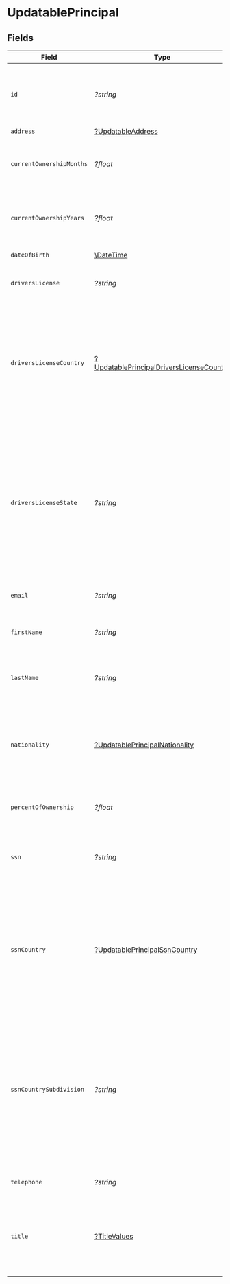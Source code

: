 # UpdatablePrincipal


## Fields

| Field                                                                                                                                                                                           | Type                                                                                                                                                                                            | Required                                                                                                                                                                                        | Description                                                                                                                                                                                     | Example                                                                                                                                                                                         |
| ----------------------------------------------------------------------------------------------------------------------------------------------------------------------------------------------- | ----------------------------------------------------------------------------------------------------------------------------------------------------------------------------------------------- | ----------------------------------------------------------------------------------------------------------------------------------------------------------------------------------------------- | ----------------------------------------------------------------------------------------------------------------------------------------------------------------------------------------------- | ----------------------------------------------------------------------------------------------------------------------------------------------------------------------------------------------- |
| `id`                                                                                                                                                                                            | *?string*                                                                                                                                                                                       | :heavy_minus_sign:                                                                                                                                                                              | A unique identifier assigned to the Principal by the Exact Payments system.                                                                                                                     | 61fdf62ed4226446957b3689                                                                                                                                                                        |
| `address`                                                                                                                                                                                       | [?UpdatableAddress](../../models/shared/UpdatableAddress.md)                                                                                                                                    | :heavy_minus_sign:                                                                                                                                                                              | N/A                                                                                                                                                                                             |                                                                                                                                                                                                 |
| `currentOwnershipMonths`                                                                                                                                                                        | *?float*                                                                                                                                                                                        | :heavy_minus_sign:                                                                                                                                                                              | Number of months the Principal's ownership in the Business.                                                                                                                                     | 3                                                                                                                                                                                               |
| `currentOwnershipYears`                                                                                                                                                                         | *?float*                                                                                                                                                                                        | :heavy_minus_sign:                                                                                                                                                                              | Number of years the Principal's ownership in the Business.                                                                                                                                      | 7                                                                                                                                                                                               |
| `dateOfBirth`                                                                                                                                                                                   | [\DateTime](https://www.php.net/manual/en/class.datetime.php)                                                                                                                                   | :heavy_minus_sign:                                                                                                                                                                              | Birth date of the Principal.                                                                                                                                                                    | 1990-07-21                                                                                                                                                                                      |
| `driversLicense`                                                                                                                                                                                | *?string*                                                                                                                                                                                       | :heavy_minus_sign:                                                                                                                                                                              | Principal's Driver's License number.                                                                                                                                                            | M15698025                                                                                                                                                                                       |
| `driversLicenseCountry`                                                                                                                                                                         | [?UpdatablePrincipalDriversLicenseCountry](../../models/shared/UpdatablePrincipalDriversLicenseCountry.md)                                                                                      | :heavy_minus_sign:                                                                                                                                                                              | Country where the Principal's Driver's License was issued. Valid values are three digit alpha country codes as defined in ISO 3166-1 alpha-3.                                                   | USA                                                                                                                                                                                             |
| `driversLicenseState`                                                                                                                                                                           | *?string*                                                                                                                                                                                       | :heavy_minus_sign:                                                                                                                                                                              | State or Country Subdivision where the Principal's Driver's License was issued. The two-digit country subdivision code values defined in ISO 3166-2 for the countries listed in ISO 3166-1.     | IL                                                                                                                                                                                              |
| `email`                                                                                                                                                                                         | *?string*                                                                                                                                                                                       | :heavy_minus_sign:                                                                                                                                                                              | The Principal's email.                                                                                                                                                                          | principal@acmecorp.com                                                                                                                                                                          |
| `firstName`                                                                                                                                                                                     | *?string*                                                                                                                                                                                       | :heavy_minus_sign:                                                                                                                                                                              | The First Name of the Principal owner of the Business.                                                                                                                                          | Justin                                                                                                                                                                                          |
| `lastName`                                                                                                                                                                                      | *?string*                                                                                                                                                                                       | :heavy_minus_sign:                                                                                                                                                                              | The Last Name of the Principal owner of the Business.                                                                                                                                           | Williams                                                                                                                                                                                        |
| `nationality`                                                                                                                                                                                   | [?UpdatablePrincipalNationality](../../models/shared/UpdatablePrincipalNationality.md)                                                                                                          | :heavy_minus_sign:                                                                                                                                                                              | Nationality of the Principal. Valid values are three-digit alpha country codes as defined in ISO 3166-1 alpha-3.                                                                                | USA                                                                                                                                                                                             |
| `percentOfOwnership`                                                                                                                                                                            | *?float*                                                                                                                                                                                        | :heavy_minus_sign:                                                                                                                                                                              | Principal's Percent of ownership in the business.                                                                                                                                               | 50                                                                                                                                                                                              |
| `ssn`                                                                                                                                                                                           | *?string*                                                                                                                                                                                       | :heavy_minus_sign:                                                                                                                                                                              | Social Security Number (US) or Social Insurance Number (CAN).                                                                                                                                   | 756755675                                                                                                                                                                                       |
| `ssnCountry`                                                                                                                                                                                    | [?UpdatablePrincipalSsnCountry](../../models/shared/UpdatablePrincipalSsnCountry.md)                                                                                                            | :heavy_minus_sign:                                                                                                                                                                              | Country where the Principal's SSN(USA) or SIN(CAN) was issued. Valid values are three-digit alpha country codes as defined in ISO 3166-1 alpha-3.                                               | USA                                                                                                                                                                                             |
| `ssnCountrySubdivision`                                                                                                                                                                         | *?string*                                                                                                                                                                                       | :heavy_minus_sign:                                                                                                                                                                              | State or Country Subdivision where the Principal's SSN(USA) or SIN(CAN) was issued. The two-digit country subdivision code values defined in ISO 3166-2 for the countries listed in ISO 3166-1. | 756755675                                                                                                                                                                                       |
| `telephone`                                                                                                                                                                                     | *?string*                                                                                                                                                                                       | :heavy_minus_sign:                                                                                                                                                                              | Principal's telephone number.                                                                                                                                                                   | 2255441120                                                                                                                                                                                      |
| `title`                                                                                                                                                                                         | [?TitleValues](../../models/shared/TitleValues.md)                                                                                                                                              | :heavy_minus_sign:                                                                                                                                                                              | The position or title held by the Principal owner or the Authorized Person of the Organization.                                                                                                 | CEO/President                                                                                                                                                                                   |
